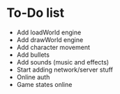 # To-Do list

* Add loadWorld engine
* Add drawWorld engine
* Add character movement
* Add bullets
* Add sounds (music and effects)
* Start adding network/server stuff
* Online auth
* Game states online
